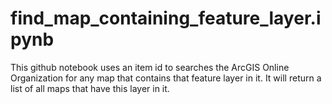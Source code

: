 # find_map_containing_feature_layer.ipynb
This github notebook uses an item id to searches the ArcGIS Online Organization for any map that contains that feature layer in it. It will return a list of all maps that have this layer in it. 
